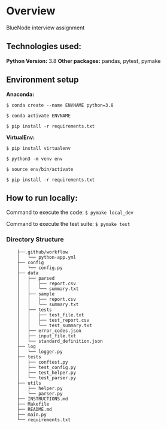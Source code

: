 # Overview
BlueNode interview assignment

## Technologies used:
**Python Version:** 3.8
**Other packages:** pandas, pytest, pymake

## Environment setup

**Anaconda:** 

`$ conda create --name ENVNAME python=3.8`

`$ conda activate ENVNAME`

`$ pip install -r requirements.txt`

**VirtualEnv:**

`$ pip install virtualenv`

`$ python3 -m venv env`

`$ source env/bin/activate`

`$ pip install -r requirements.txt`


## How to run locally:

Command to execute the code:
`$ pymake local_dev`

Command to execute the test suite:
`$ pymake test`

### Directory Structure
  ``` .
      ├──.github/workflow
      │   └── python-app.yml
      ├── config 
      │   └── config.py    
      ├── data
      │   ├── parsed   
      │   │   ├── report.csv
      │   │   └── summary.txt
      │   ├── sample
      │   │   ├── report.csv
      │   │   └── summary.txt
      │   ├── tests
      │   │   ├── test_file.txt
      │   │   ├── test_report.csv
      │   │   └── test_summary.txt
      │   ├── error_codes.json
      │   ├── input_file.txt
      │   └── standard_definition.json
      ├── log
      │   └── logger.py
      ├── tests
      │   ├── conftest.py         
      │   ├── test_config.py
      │   ├── test_helper.py
      │   └── test_parser.py
      ├── utils
      │   ├── helper.py
      │   └── parser.py
      ├── INSTRUCTIONS.md
      ├── Makefile   
      ├── README.md  
      ├── main.py
      └── requirements.txt
      
      
      



      
